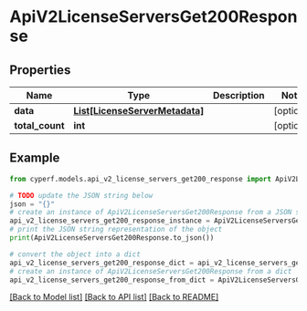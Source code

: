 # ApiV2LicenseServersGet200Response


## Properties

Name | Type | Description | Notes
------------ | ------------- | ------------- | -------------
**data** | [**List[LicenseServerMetadata]**](LicenseServerMetadata.md) |  | [optional] 
**total_count** | **int** |  | [optional] 

## Example

```python
from cyperf.models.api_v2_license_servers_get200_response import ApiV2LicenseServersGet200Response

# TODO update the JSON string below
json = "{}"
# create an instance of ApiV2LicenseServersGet200Response from a JSON string
api_v2_license_servers_get200_response_instance = ApiV2LicenseServersGet200Response.from_json(json)
# print the JSON string representation of the object
print(ApiV2LicenseServersGet200Response.to_json())

# convert the object into a dict
api_v2_license_servers_get200_response_dict = api_v2_license_servers_get200_response_instance.to_dict()
# create an instance of ApiV2LicenseServersGet200Response from a dict
api_v2_license_servers_get200_response_from_dict = ApiV2LicenseServersGet200Response.from_dict(api_v2_license_servers_get200_response_dict)
```
[[Back to Model list]](../README.md#documentation-for-models) [[Back to API list]](../README.md#documentation-for-api-endpoints) [[Back to README]](../README.md)


